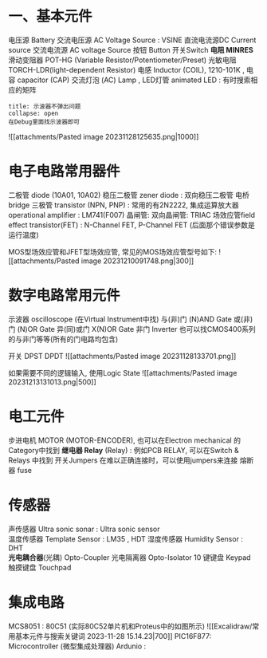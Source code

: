# 一、基本元件
电压源 Battery 交流电压源 AC Voltage Source : VSINE
直流电流源DC Current source 交流电流源 AC voltage Source 
按钮 Button 
开关Switch 
**电阻 MINRES**
滑动变阻器 POT-HG (Variable Resistor/Potentiometer/Preset) 
光敏电阻 TORCH-LDR(light-dependent Resistor) 
电感 Inductor (COIL),  1210-101K , 电容 capacitor (CAP) 
交流灯泡 (AC) Lamp , LED灯管 animated LED : 有时搜索相应的矩阵

`````ad-note 
title: 示波器不弹出问题
collapse: open
在Debug里面找示波器即可
`````

![[attachments/Pasted image 20231128125635.png|1000]]
# 电子电路常用器件
二极管 diode (10A01, 10A02)
稳压二极管 zener diode :  双向稳压二极管
电桥 bridge 
三极管 transistor (NPN, PNP) : 常用的有2N2222, 
集成运算放大器 operational amplifier : LM741(F007)
晶闸管: 
双向晶闸管: TRIAC 
场效应管field effect transistor(FET) : N-Channel FET, P-Channel FET 
(后面那个错误参数是运行温度) 

MOS型场效应管和JFET型场效应管, 常见的MOS场效应管型号如下:
![[attachments/Pasted image 20231210091748.png|300]]
# 数字电路常用元件
示波器 oscilloscope (在Virtual Instrument中找) 
与(非)门 (N)AND Gate  或(非)门 (N)OR Gate   异(同)或门 X(N)OR Gate 非门 Inverter 
也可以找CMOS400系列的与非门等等(所有的门电路均包含)

开关 DPST DPDT 
![[attachments/Pasted image 20231128133701.png]]

如果需要不同的逻辑输入, 使用Logic State 
![[attachments/Pasted image 20231213131013.png|500]]

# 电工元件
步进电机 MOTOR (MOTOR-ENCODER), 也可以在Electron mechanical 的Category中找到
**继电器 Relay** (Relay) : 例如PCB RELAY, 可以在Switch & Relays 中找到 
开关Jumpers  在难以正确连接时，可以使用jumpers来连接
熔断器 fuse  

# 传感器
声传感器 Ultra sonic sonar : Ultra sonic sensor  
温度传感器 Template Sensor : LM35 , HDT 
湿度传感器 Humidity Sensor : DHT  
**光电耦合器**(光耦) Opto-Coupler  光电隔离器 Opto-Isolator
10 键键盘 Keypad 
触摸键盘 Touchpad  


# 集成电路 

MCS8051 : 80C51 (实际80C52单片机和Proteus中的如图所示) 
![[Excalidraw/常用基本元件与搜索关键词 2023-11-28 15.14.23|700]]
PIC16F877: Microcontroller (微型集成处理器) 
Ardunio : 
